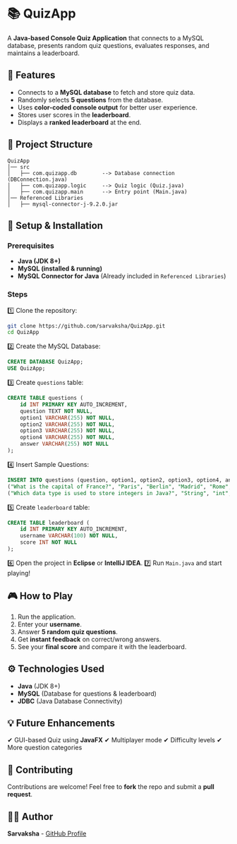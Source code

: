 # 📚 QuizApp

A **Java-based Console Quiz Application** that connects to a MySQL database, presents random quiz questions, evaluates responses, and maintains a leaderboard.

## 🚀 Features
- Connects to a **MySQL database** to fetch and store quiz data.
- Randomly selects **5 questions** from the database.
- Uses **color-coded console output** for better user experience.
- Stores user scores in the **leaderboard**.
- Displays a **ranked leaderboard** at the end.

## 📂 Project Structure
```
QuizApp
│── src
│   ├── com.quizapp.db        --> Database connection (DBConnection.java)
│   ├── com.quizapp.logic     --> Quiz logic (Quiz.java)
│   ├── com.quizapp.main      --> Entry point (Main.java)
│── Referenced Libraries
│   ├── mysql-connector-j-9.2.0.jar
```

## 🔧 Setup & Installation
### Prerequisites
- **Java (JDK 8+)**
- **MySQL (installed & running)**
- **MySQL Connector for Java** (Already included in `Referenced Libraries`)

### Steps
1️⃣ Clone the repository:
```sh
git clone https://github.com/sarvaksha/QuizApp.git
cd QuizApp
```
2️⃣ Create the MySQL Database:
```sql
CREATE DATABASE QuizApp;
USE QuizApp;
```
3️⃣ Create `questions` table:
```sql
CREATE TABLE questions (
    id INT PRIMARY KEY AUTO_INCREMENT,
    question TEXT NOT NULL,
    option1 VARCHAR(255) NOT NULL,
    option2 VARCHAR(255) NOT NULL,
    option3 VARCHAR(255) NOT NULL,
    option4 VARCHAR(255) NOT NULL,
    answer VARCHAR(255) NOT NULL
);
```
4️⃣ Insert Sample Questions:
```sql
INSERT INTO questions (question, option1, option2, option3, option4, answer) VALUES
("What is the capital of France?", "Paris", "Berlin", "Madrid", "Rome", "Paris"),
("Which data type is used to store integers in Java?", "String", "int", "float", "boolean", "int");
```
5️⃣ Create `leaderboard` table:
```sql
CREATE TABLE leaderboard (
    id INT PRIMARY KEY AUTO_INCREMENT,
    username VARCHAR(100) NOT NULL,
    score INT NOT NULL
);
```
6️⃣ Open the project in **Eclipse** or **IntelliJ IDEA**.
7️⃣ Run `Main.java` and start playing!

## 🎮 How to Play
1. Run the application.
2. Enter your **username**.
3. Answer **5 random quiz questions**.
4. Get **instant feedback** on correct/wrong answers.
5. See your **final score** and compare it with the leaderboard.

## ⚙️ Technologies Used
- **Java** (JDK 8+)
- **MySQL** (Database for questions & leaderboard)
- **JDBC** (Java Database Connectivity)

## 💡 Future Enhancements
✔ GUI-based Quiz using **JavaFX**
✔ Multiplayer mode
✔ Difficulty levels
✔ More question categories

## 🤝 Contributing
Contributions are welcome! Feel free to **fork** the repo and submit a **pull request**.

## 👨‍💻 Author
**Sarvaksha** - [GitHub Profile](https://github.com/sarvaksha)

